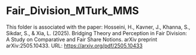 # Fair_Division_MTurk_MMS

This folder is associated with the paper:
Hosseini, H., Kavner, J., Khanna, S., Sikdar, S., & Xia, L. (2025). Bridging Theory and Perception in Fair Division: A Study on Comparative and Fair Share Notions. arXiv preprint arXiv:2505.10433.
URL: https://arxiv.org/pdf/2505.10433
